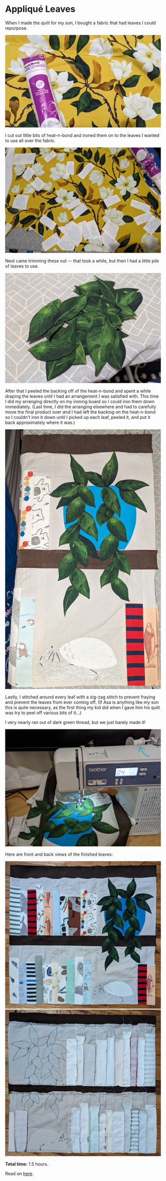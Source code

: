 <h1>Appliqué Leaves</h1>

When I made the quilt for my son, I bought a fabric that had leaves I could repurpose.

![Fabric with leaves](/images/leaves1.jpg)

I cut out little bits of heat-n-bond and ironed them on to the leaves I wanted to use all over the fabric.

![Leaf fabric with heat-n-bond](/images/leaves2.jpg)

Next came trimming these out -- that took a while, but then I had a little pile of leaves to use.

![Pile of leaves](/images/leaves3.jpg)

After that I peeled the backing off of the heat-n-bond and spent a while draping the leaves until I had an arrangement I was satisfied with. This time I did my arranging directly on my ironing board so I could iron them down immediately. (Last time, I did the arranging elsewhere and had to carefully move the final product over *and* I had left the backing on the heat-n-bond so I couldn't iron it down until I picked up each leaf, peeled it, and put it back approximately where it was.)

![Arranged leaves](/images/leaves4.jpg)

Lastly, I stitched around every leaf with a zig-zag stitch to prevent fraying and prevent the leaves from ever coming off. (If Asa is anything like my son this is quite necessary, as the first thing my kid did when I gave him his quilt was try to peel off various bits of it...) 

I very nearly ran out of dark green thread, but we just barely made it!

![Sewing the leaves](/images/leaves5.jpg)

Here are front and back views of the finished leaves:

![Front of shelves with leaves](/images/leavesfront.jpg)
![Back of shelves with leaves](/images/leavesback.jpg)

**Total time:** 1.5 hours.

Read on [here](/top.md).